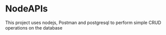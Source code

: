 # NodeAPIs
This project uses nodejs, Postman and postgresql to perform simple CRUD operations on the database
